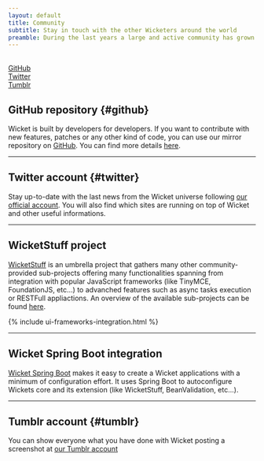```yaml
---
layout: default
title: Community
subtitle: Stay in touch with the other Wicketers around the world
preamble: During the last years a large and active community has grown around Wicket. Here you can find what it can offer you and how to join it.
---
```


<div class="button-bar">
    <a class="button" href="#github"><i class="fa fa-github-square"></i><br>GitHub</a>
    <a class="button" href="#twitter"><i class="fa fa-twitter"></i><br>Twitter</a>
    <a class="button" href="#tumblr"><i class="fa fa-tumblr-square"></i><br>Tumblr</a>
</div>

## GitHub repository {#github}

Wicket is built by developers for developers. If you want to contribute with new features, patches or any other kind of code, you can use our mirror 
repository on [GitHub](https://github.com/apache/wicket). You can find more details [here](../contribute/).

---

## Twitter account {#twitter}

Stay up-to-date with the last news from the Wicket universe following [our official account](https://twitter.com/apache_wicket). You will also find
which sites are running on top of Wicket and other useful informations.

---

## WicketStuff project

[WicketStuff](https://github.com/wicketstuff/) is an umbrella project that gathers many other community-provided sub-projects offering many functionalities spanning from integration
with popular JavaScript frameworks (like TinyMCE, FoundationJS, etc...) to advanched features such as async tasks execution or RESTFull appliactions.
An overview of the available sub-projects can be found [here](https://github.com/wicketstuff/core/wiki).

{% include ui-frameworks-integration.html %}

---

## Wicket Spring Boot integration

[Wicket Spring Boot](https://github.com/MarcGiffing/wicket-spring-boot) makes it easy to create a Wicket applications with a minimum of configuration effort. It uses Spring Boot to autoconfigure Wickets core and its extension (like WicketStuff, BeanValidation, etc...). 

---

## Tumblr account {#tumblr}

You can show everyone what you have done with Wicket posting a screenshot at [our Tumblr account](http://builtwithwicket.tumblr.com/) 
